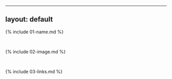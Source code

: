 ------
layout: default
------

{% include 01-name.md %}

<br>

{% include 02-image.md %}

<br>

{% include 03-links.md %}

<br>
